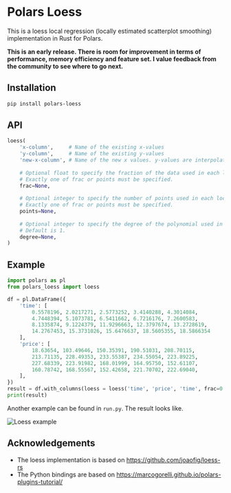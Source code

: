 # Polars Loess

This is a loess local regression (locally estimated scatterplot smoothing) implementation in Rust for Polars.

**This is an early release. There is room for improvement in terms of performance, memory efficiency and feature set.
I value feedback from the community to see where to go next.**

## Installation

```bash
pip install polars-loess
```

## API

```python
loess(
    'x-column',     # Name of the existing x-values
    'y-column',     # Name of the existing y-values
    'new-x-column', # Name of the new x values. y-values are interpolated for these x-values using loess
    
    # Optional float to specify the fraction of the data used in each local regression.
    # Exactly one of frac or points must be specified.
    frac=None,
    
    # Optional integer to specify the number of points used in each local regression.
    # Exactly one of frac or points must be specified.
    points=None,
    
    # Optional integer to specify the degree of the polynomial used in each local regression.
    # Default is 1.
    degree=None,
)
```


## Example

```python
import polars as pl
from polars_loess import loess

df = pl.DataFrame({
    'time': [
        0.5578196, 2.0217271, 2.5773252, 3.4140288, 4.3014084,
        4.7448394, 5.1073781, 6.5411662, 6.7216176, 7.2600583,
        8.1335874, 9.1224379, 11.9296663, 12.3797674, 13.2728619,
        14.2767453, 15.3731026, 15.6476637, 18.5605355, 18.5866354
    ],
    'price': [
        18.63654, 103.49646, 150.35391, 190.51031, 208.70115,
        213.71135, 228.49353, 233.55387, 234.55054, 223.89225,
        227.68339, 223.91982, 168.01999, 164.95750, 152.61107,
        160.78742, 168.55567, 152.42658, 221.70702, 222.69040,
    ],
})
result = df.with_columns(loess = loess('time', 'price', 'time', frac=0.5))
print(result)
```

Another example can be found in `run.py`. The result looks like.

![Loess example](https://gitlab.sauerburger.com/frank/polars-loess/-/raw/main/example.png?inline=false)

## Acknowledgements


* The loess implementation is based on https://github.com/joaofig/loess-rs
* The Python bindings are based on https://marcogorelli.github.io/polars-plugins-tutorial/
